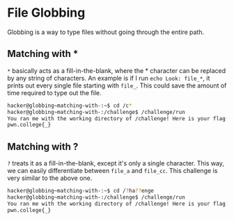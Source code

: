 # File Globbing

Globbing is a way to type files without going through the entire path.

## Matching with *
```*``` basically acts as a fill-in-the-blank, where the * character can be replaced by any string of characters. An example is if I run ```echo Look: file_*```, it prints out every single file starting with ```file_```. This could save the amount of time required to type out the file.

```bash
hacker@globbing~matching-with-:~$ cd /c*
hacker@globbing~matching-with-:/challenge$ /challenge/run
You ran me with the working directory of /challenge! Here is your flag:
pwn.college{_}
```
## Matching with ?
```?``` treats it as a fill-in-the-blank, except it's only a single character. This way, we can easily differentiate between ```file_a``` and ```file_cc```. This challenge is very similar to the above one.

```bash
hacker@globbing~matching-with-:~$ cd /?ha??enge
hacker@globbing~matching-with-:/challenge$ /challenge/run
You ran me with the working directory of /challenge! Here is your flag:
pwn.college{_}
```
